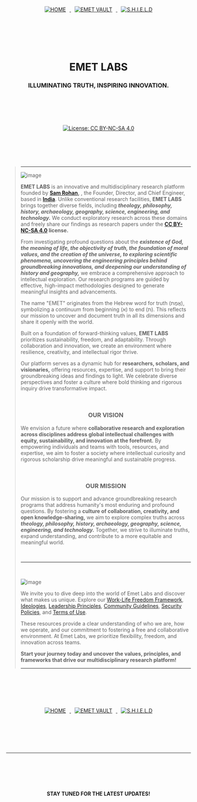 <br>
<br>
<br>
<br>

<p align="center">
    <a href="https://github.com/emetlabshq">
        <img src="https://img.shields.io/badge/HOME-007bff?style=for-the-badge&labelColor=000000" alt="HOME" style="margin: 10px;">
    </a>
    <a href="https://github.com/emetlabshq/vault">
        <img src="https://img.shields.io/badge/EMET%20VAULT-007bff?style=for-the-badge&labelColor=000000" alt="EMET VAULT" style="margin: 10px;">
    </a>
    <a href="https://github.com/emetlabshq/shield">
        <img src="https://img.shields.io/badge/S.H.I.E.L.D-007bff?style=for-the-badge&labelColor=000000" alt="S.H.I.E.L.D" style="margin: 10px;">
    </a>
</p>


<br>
<br>
<br>
<br>
 



<h1 align="center">EMET LABS</h1>
<h3 align="center">ILLUMINATING TRUTH, INSPIRING INNOVATION.</h3>


<br>
<br>
<br>
<br>

 
<p align="center">
  <a href="https://creativecommons.org/licenses/by-nc-sa/4.0/deed.en">
    <img src="https://img.shields.io/badge/license-Creative%20Commons%20BY--NC--> SA%204.0-blue.svg" alt="License: CC BY-NC-SA 4.0" />
  </a>
 </p>



<br>
<br>
<br>
<br>


> -----
>
> 
> ![image](https://i.pinimg.com/1200x/b1/0e/5d/b10e5d756f48c2a17a8192e9a9eb740e.jpg)
> 
>
> **EMET LABS** is an innovative and multidisciplinary research platform founded by  **[Sam Rohan](https://x.com/_samrohan_),** , the Founder, Director, and Chief Engineer, based in **[India](https://maps.app.goo.gl/L6ZSrkRaA9MftwRK8)**. Unlike conventional research facilities, **EMET LABS** brings together diverse fields, including ***theology, philosophy, history, archaeology, geography, science, engineering, and technology.*** We conduct exploratory research across these domains and freely share our findings as research papers under the **[CC BY-NC-SA 4.0](https://creativecommons.org/licenses/by-nc-sa/4.0/deed.en) license.**  
>
> From investigating profound questions about the ***existence of God, the meaning of life, the objectivity of truth, the foundation of moral values, and the creation of the universe, to exploring scientific phenomena, uncovering the engineering principles behind groundbreaking innovations, and deepening our understanding of history and geography,*** we embrace a comprehensive approach to intellectual exploration. Our research programs are guided by effective, high-impact methodologies designed to generate meaningful insights and advancements.  
>
> The name "EMET" originates from the Hebrew word for truth (אֱמֶת), symbolizing a continuum from beginning (א) to end (ת). This reflects our mission to uncover and document truth in all its dimensions and share it openly with the world.  
>
> Built on a foundation of forward-thinking values, **EMET LABS** prioritizes sustainability, freedom, and adaptability. Through collaboration and innovation, we create an environment where resilience, creativity, and intellectual rigor thrive.  
>
> Our platform serves as a dynamic hub for **researchers, scholars, and visionaries,** offering resources, expertise, and support to bring their groundbreaking ideas and findings to light. We celebrate diverse perspectives and foster a culture where bold thinking and rigorous inquiry drive transformative impact.  
>
> <br>
>
> <h3 align="center">OUR VISION</h3>
>
> 
> We envision a future where **collaborative research and exploration across disciplines address global intellectual challenges with equity, sustainability, and innovation at the forefront.** By empowering individuals and teams with tools, resources, and expertise, we aim to foster a society where intellectual curiosity and rigorous scholarship drive meaningful and sustainable progress. 
>
> <br>
>
> <h3 align="center">OUR MISSION</h3>
>
>
> Our mission is to support and advance groundbreaking research programs that address humanity's most enduring and profound questions. By fostering a **culture of collaboration, creativity, and open knowledge-sharing,** we aim to explore complex truths across ***theology, philosophy, history, archaeology, geography, science, engineering, and technology.*** Together, we strive to illuminate truths, expand understanding, and contribute to a more equitable and meaningful world.  
>
> 
> <br>
>
> -----
>
> <br>
> 
> 
> ![image](https://i.pinimg.com/1200x/0d/b2/aa/0db2aa3af480e35a8fb53b2d893f1b01.jpg)
> 
>
>
> We invite you to dive deep into the world of Emet Labs and discover what makes us unique. Explore our [Work-Life Freedom Framework](https://github.com/emetlabshq/emetlabshq/blob/main/EMETLABSworklifefreedomframework.md), [Ideologies](https://github.com/emetlabshq/emetlabshq/blob/main/EMETLABSideologies.md), [Leadership Principles](https://github.com/emetlabshq/emetlabshq/blob/main/EMETLABSleadershipprinciples.md), [Community Guidelines](https://github.com/emetlabshq/emetlabshq/blob/main/EMETLABScommunityguidelines.md), [Security Policies](https://github.com/emetlabshq/emetlabshq/blob/main/EMETLABSsecuritypolicies.md), and [Terms of Use](https://github.com/emetlabshq/emetlabshq/blob/main/EMETLABStermsofuse.md).  
>
> These resources provide a clear understanding of who we are, how we operate, and our commitment to fostering a free and collaborative environment. At Emet Labs, we prioritize flexibility, freedom, and innovation across teams.  
>
> **Start your journey today and uncover the values, principles, and frameworks that drive our multidisciplinary research platform!**
>
>
> -----




<br>
<br>
<br>
<br>

<p align="center">
    <a href="https://github.com/emetlabshq">
        <img src="https://img.shields.io/badge/HOME-007bff?style=for-the-badge&labelColor=000000" alt="HOME" style="margin: 10px;">
    </a>
    <a href="https://github.com/emetlabshq/vault">
        <img src="https://img.shields.io/badge/EMET%20VAULT-007bff?style=for-the-badge&labelColor=000000" alt="EMET VAULT" style="margin: 10px;">
    </a>
    <a href="https://github.com/emetlabshq/shield">
        <img src="https://img.shields.io/badge/S.H.I.E.L.D-007bff?style=for-the-badge&labelColor=000000" alt="S.H.I.E.L.D" style="margin: 10px;">
    </a>
</p>


<br>
<br>
<br>
<br>
 
 

----------

<br>
<br>
<br>
<br>


<h4 align="center">STAY TUNED FOR THE LATEST UPDATES!</h4>

<br>
<br>
<br>
<br>
